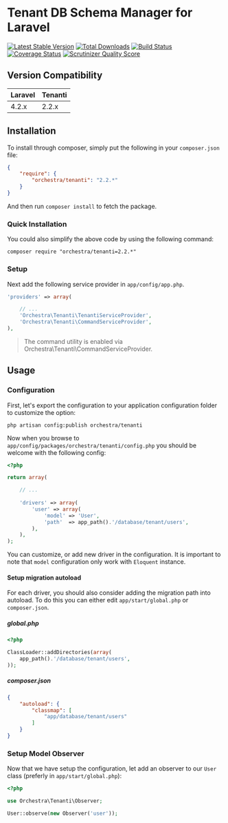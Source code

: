 Tenant DB Schema Manager for Laravel
==============

[![Latest Stable Version](https://poser.pugx.org/orchestra/tenanti/v/stable.png)](https://packagist.org/packages/orchestra/tenanti) 
[![Total Downloads](https://poser.pugx.org/orchestra/tenanti/downloads.png)](https://packagist.org/packages/orchestra/tenanti) 
[![Build Status](https://travis-ci.org/orchestral/tenanti.svg?branch=master)](https://travis-ci.org/orchestral/tenanti) 
[![Coverage Status](https://coveralls.io/repos/orchestral/tenanti/badge.png?branch=master)](https://coveralls.io/r/orchestral/tenanti?branch=master) 
[![Scrutinizer Quality Score](https://scrutinizer-ci.com/g/orchestral/tenanti/badges/quality-score.png?b=master)](https://scrutinizer-ci.com/g/orchestral/tenanti/) 

## Version Compatibility

Laravel  | Tenanti
:--------|:---------
 4.2.x   | 2.2.x

## Installation

To install through composer, simply put the following in your `composer.json` file:
 
```json
{
	"require": {
		"orchestra/tenanti": "2.2.*"
	}	
}
```

And then run `composer install` to fetch the package.

### Quick Installation

You could also simplify the above code by using the following command:

```
composer require "orchestra/tenanti=2.2.*"
```

### Setup

Next add the following service provider in `app/config/app.php`.

```php
'providers' => array(

	// ...
	'Orchestra\Tenanti\TenantiServiceProvider',
	'Orchestra\Tenanti\CommandServiceProvider',
),
```

> The command utility is enabled via Orchestra\Tenanti\CommandServiceProvider.

## Usage

### Configuration

First, let's export the configuration to your application configuration folder to customize the option:

```
php artisan config:publish orchestra/tenanti
```
Now when you browse to `app/config/packages/orchestra/tenanti/config.php` you should be welcome with the following config:

```php
<?php

return array(

	// ...
	
	'drivers' => array(
        'user' => array(
            'model' => 'User',
            'path'  => app_path().'/database/tenant/users',
        ),
    ),
);
```

You can customize, or add new driver in the configuration. It is important to note that `model` configuration only work with `Eloquent` instance.

#### Setup migration autoload

For each driver, you should also consider adding the migration path into autoload. To do this you can either edit `app/start/global.php` or `composer.json`.

##### global.php

```php
<?php

ClassLoader::addDirectories(array(
	app_path().'/database/tenant/users',
));
```

##### composer.json

```json
{
	"autoload": {
		"classmap": [
			"app/database/tenant/users"
		]
	}
}
```

### Setup Model Observer

Now that we have setup the configuration, let add an observer to our `User` class (preferly in `app/start/global.php`):

```php
<?php

use Orchestra\Tenanti\Observer;

User::observe(new Observer('user'));
```